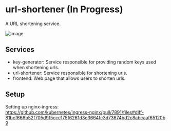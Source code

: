 # url-shortener (In Progress)

A URL shortening service.

![image](https://user-images.githubusercontent.com/62252495/189491310-77e9f55d-1512-4785-a035-125bff14f9f1.png)


## Services

- key-generator: Service responsible for providing random keys used when shortening urls.
- url-shortener: Service responsible for shortening urls.
- frontend: Web page that allows users to shorten urls.

## Setup

Setting up nginx-ingress:\
https://github.com/kubernetes/ingress-nginx/pull/7891/files#diff-81bcf666b52f705d9f5ccc175f6261d3e3664fc3d73674bd2c8abcaaf65120b9

[//]: # (TODO: Add example of nginx-ingress deployment and service)
